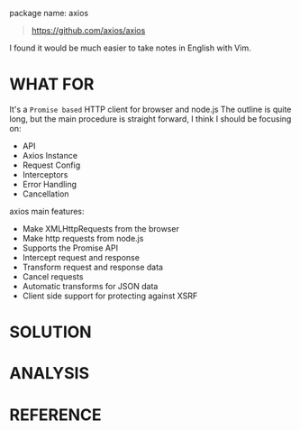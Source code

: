 package name: axios

> https://github.com/axios/axios

I found it would be much easier to take notes in English with Vim.

# WHAT FOR

It's a `Promise based` HTTP client for browser and node.js
The outline is quite long, but the main procedure is straight forward, I think I should be focusing on:

-   API
-   Axios Instance
-   Request Config
-   Interceptors
-   Error Handling
-   Cancellation

axios main features:

-   Make XMLHttpRequests from the browser
-   Make http requests from node.js
-   Supports the Promise API
-   Intercept request and response
-   Transform request and response data
-   Cancel requests
-   Automatic transforms for JSON data
-   Client side support for protecting against XSRF

# SOLUTION

# ANALYSIS

# REFERENCE
